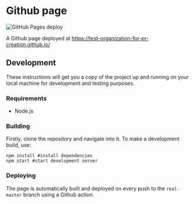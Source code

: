 # Github page

![GitHub Pages deploy](https://github.com/test-organization-for-pr-creation/test-organization-for-pr-creation.github.io/workflows/GitHub%20Pages%20deploy/badge.svg)

A Github page deployed at https://test-organization-for-pr-creation.github.io/

## Development

These instructions will get you a copy of the project up and running on your local machine for development and testing purposes.

### Requirements

- Node.js

### Building

Firstly, clone the repository and navigate into it. To make a development build, use:

```
npm install #install dependencies
npm start #start development server
```

### Deploying

The page is automatically built and deployed on every push to the `real-master` branch using a Github action.
